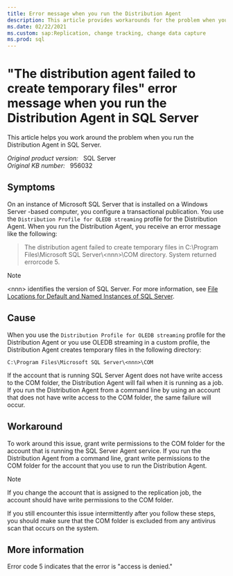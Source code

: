 ```yaml
---
title: Error message when you run the Distribution Agent
description: This article provides workarounds for the problem when you run the Distribution Agent in SQL Server.
ms.date: 02/22/2021
ms.custom: sap:Replication, change tracking, change data capture
ms.prod: sql
---
```

# "The distribution agent failed to create temporary files" error message when you run the Distribution Agent in SQL Server

This article helps you work around the problem when you run the Distribution Agent in SQL Server.

_Original product version:_ &nbsp; SQL Server  
_Original KB number:_ &nbsp; 956032

## Symptoms

On an instance of Microsoft SQL Server that is installed on a Windows Server -based computer, you configure a transactional publication. You use the `Distribution Profile for OLEDB streaming` profile for the Distribution Agent. When you run the Distribution Agent, you receive an error message like the following:

> The distribution agent failed to create temporary files in C:\Program Files\Microsoft SQL Server\\\<nnn>\COM directory. System returned errorcode 5.

> [!NOTE]
> \<nnn> identifies the version of SQL Server. For more information, see [File Locations for Default and Named Instances of SQL Server](/sql/sql-server/install/file-locations-for-default-and-named-instances-of-sql-server).

## Cause

When you use the `Distribution Profile for OLEDB streaming` profile for the Distribution Agent or you use OLEDB streaming in a custom profile, the Distribution Agent creates temporary files in the following directory:

`C:\Program Files\Microsoft SQL Server\<nnn>\COM`

If the account that is running SQL Server Agent does not have write access to the COM folder, the Distribution Agent will fail when it is running as a job. If you run the Distribution Agent from a command line by using an account that does not have write access to the COM folder, the same failure will occur.

## Workaround

To work around this issue, grant write permissions to the COM folder for the account that is running the SQL Server Agent service. If you run the Distribution Agent from a command line, grant write permissions to the COM folder for the account that you use to run the Distribution Agent.

> [!NOTE]
> If you change the account that is assigned to the replication job, the account should have write permissions to the COM folder.

If you still encounter this issue intermittently after you follow these steps, you should make sure that the COM folder is excluded from any antivirus scan that occurs on the system.

## More information

Error code 5 indicates that the error is "access is denied."
